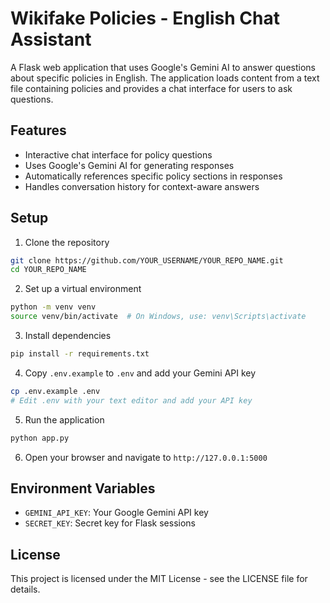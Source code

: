 # Wikifake Policies - English Chat Assistant

A Flask web application that uses Google's Gemini AI to answer questions about specific policies in English. The application loads content from a text file containing policies and provides a chat interface for users to ask questions.

## Features

- Interactive chat interface for policy questions
- Uses Google's Gemini AI for generating responses
- Automatically references specific policy sections in responses
- Handles conversation history for context-aware answers

## Setup

1. Clone the repository
```bash
git clone https://github.com/YOUR_USERNAME/YOUR_REPO_NAME.git
cd YOUR_REPO_NAME
```

2. Set up a virtual environment
```bash
python -m venv venv
source venv/bin/activate  # On Windows, use: venv\Scripts\activate
```

3. Install dependencies
```bash
pip install -r requirements.txt
```

4. Copy `.env.example` to `.env` and add your Gemini API key
```bash
cp .env.example .env
# Edit .env with your text editor and add your API key
```

5. Run the application
```bash
python app.py
```

6. Open your browser and navigate to `http://127.0.0.1:5000`

## Environment Variables

- `GEMINI_API_KEY`: Your Google Gemini API key
- `SECRET_KEY`: Secret key for Flask sessions

## License

This project is licensed under the MIT License - see the LICENSE file for details. 
